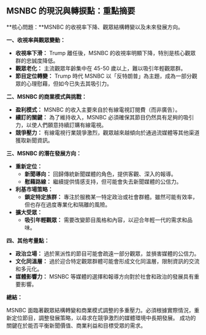 ## MSNBC 的現況與轉捩點：重點摘要

**核心問題：**MSNBC 的收視率下降、觀眾結構轉變以及未來發展方向。 

**一、收視率與觀眾變動：**

*   **收視率下滑：** Trump 離任後，MSNBC 的收視率明顯下降，特別是核心觀眾群的忠誠度降低。
*   **觀眾老化：** 主流觀眾年齡集中在 45-50 歲以上，難以吸引年輕觀眾群。
*   **節目定位轉變：** Trump 時代 MSNBC 以「反特朗普」為主題，成為一部分觀眾的心理慰藉，但如今已失去其吸引力。

**二、MSNBC 的商業模式與挑戰：**

*   **盈利模式：** MSNBC 的收入主要來自於有線電視訂閱費（而非廣告）。
*   **續訂的關鍵：** 為了維持收入，MSNBC 必須確保其節目仍然具有足夠的吸引力，以使人們願意持續訂購有線電視。
*   **競爭壓力：** 有線電視行業競爭激烈，觀眾越來越傾向於通過流媒體等其他渠道獲取新聞資訊。

**三、MSNBC 的潛在發展方向：**

*   **重新定位：** 
    *   **新聞導向：** 回歸傳統新聞媒體的角色，提供客觀、深入的報導。
    *   **慰藉路線：** 繼續提供情感支持，但可能會失去新聞媒體的公信力。
*   **利基市場策略：**
    *   **鎖定特定族群：** 專注於服務某一特定政治或社會群體。雖然可能有效率，但也存在過度專業化和隔離的風險。
*   **擴大受眾：**
    *   **吸引年輕觀眾：** 需要改變節目風格和內容，以迎合年輕一代的需求和品味。

**四、其他考量點：**

*   **政治立場：** 過於黨派性的節目可能會疏遠一部分觀眾，並損害媒體的公信力。
*   **文化同溫層：** 過於迎合特定觀眾群體可能會形成文化同溫層，限制資訊的交流和多元化。
*   **媒體影響力：** MSNBC 等媒體的選擇和報導方向對於社會和政治的發展具有重要影響。

**總結：**

MSNBC 面臨著觀眾結構轉變和商業模式調整的多重壓力。必須根據實際情況，重新定位節目，調整發展策略，以尋求在競爭激烈的媒體環境中長期發展。 成功的關鍵在於能否平衡新聞價值、商業利益和目標受眾的需求。